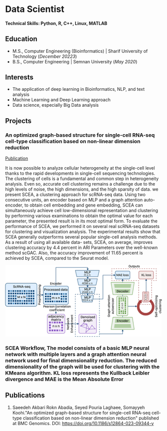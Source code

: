 # Data Scientist

#### Technical Skills: Python, R, C++, Linux, MATLAB

## Education						       		
- M.S., Computer Engineering (Bioinformatics) | Sharif University of Technology (_December 20223_)	 			        		
- B.S., Computer Engineering | Semnan University (_May 2020_)

## Interests
- The application of deep learning in Bioinformatics, NLP, and text analysis
- Machine Learning and Deep Learning approach
- Data science, especially Big Data analysis

## Projects
### An optimized graph-based structure for single-cell RNA-seq cell-type classification based on non-linear dimension reduction
[Publication](https://bmcgenomics.biomedcentral.com/articles/10.1186/s12864-023-09344-y)

It is now possible to analyze cellular heterogeneity at the single-cell level thanks to the rapid developments in single-cell sequencing technologies. The clustering of cells is a fundamental and common step in heterogeneity analysis. Even so, accurate cell clustering remains a challenge due to the high levels of noise, the high dimensions, and the high sparsity of data. we present SCEA, a clustering approach for scRNA-seq data. Using two consecutive units, an encoder based on MLP and a graph attention auto-encoder, to obtain cell embedding and gene embedding, SCEA can simultaneously achieve cell low-dimensional representation and clustering by performing various examinations to obtain the optimal value for each parameter, the presented result is in its most optimal form. To evaluate the performance of SCEA, we performed it on several real scRNA-seq datasets for clustering and visualization analysis. The experimental results show that SCEA generally outperforms several popular single-cell analysis methods. As a result of using all available data- sets, SCEA, on average, improves clustering accuracy by 4.4 percent in ARI Parameters over the well-known method scGAC. Also, the accuracy improvement of 11.65 percent is achieved by SCEA, compared to the Seurat model.

![EEG Band Discovery](/assets/img/SCEA.webp)

### SCEA Workflow, The model consists of a basic MLP neural network with multiple layers and a graph attention neural network used for final dimensionality reduction. The reduced dimensionality of the graph will be used for clustering with the KMeans algorithm. KL loss represents the Kullback Leibler divergence and MAE is the Mean Absolute Error


## Publications
1. Saeedeh Akbari Rokn Abadia, Seyed Pouria Laghaee, Somayyeh Koohi."An optimized graph-based structure for single-cell RNA-seq cell-type classification based on non-linear dimension reduction" published at BMC Genomics. DOI: https://doi.org/10.1186/s12864-023-09344-y
